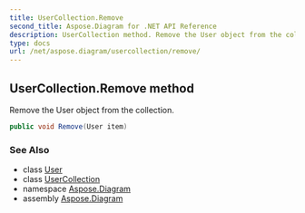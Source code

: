 ```yaml
---
title: UserCollection.Remove
second_title: Aspose.Diagram for .NET API Reference
description: UserCollection method. Remove the User object from the collection
type: docs
url: /net/aspose.diagram/usercollection/remove/
---
```

## UserCollection.Remove method

Remove the User object from the collection.

```csharp
public void Remove(User item)
```

### See Also

* class [User](../../user/)
* class [UserCollection](../)
* namespace [Aspose.Diagram](../../usercollection/)
* assembly [Aspose.Diagram](../../../)


